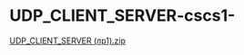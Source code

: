 # UDP_CLIENT_SERVER-cscs1-

[UDP_CLIENT_SERVER (лр1).zip](https://github.com/DaniilK19/UDP_CLIENT_SERVER-cscs1-/files/12915876/UDP_CLIENT_SERVER.1.zip)
